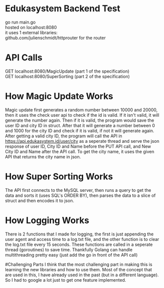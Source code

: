 # Edukasystem Backend Test
go run main.go <br>
hosted on localhost:8080 <br>
it uses 1 external libraries: <br>
github.com/julienschmidt/httprouter for the router


# API Calls
GET localhost:8080/MagicUpdate (part 1 of the specification) <br>
GET localhost:8080/SuperSorting (part 2 of the specification)


# How Magic Update Works
Magic update first generates a random number between 10000 and 20000, then it uses the check user api to check if the id is valid. If it isn't valid, it will generate the number again. Then if it is valid, the program would save the user ID and city ID in struct. After that it will generate a number between 0 and 1000 for the city ID and check if it is valid, if not it will generate again. After getting a valid city ID, the program will call the API in https://api.edukasystem.id/user/city as a seperate thread and serve the json response of user ID, City ID and Name before the PUT API call, and New City ID and Name after the API call. To get the city name, it uses the given API that returns the city name in json.

# How Super Sorting Works
The API first connects to the MySQL server, then runs a query to get the data and sorts it (uses SQL's ORDER BY), then parses the data to a slice of struct and then encodes it to json.

# How Logging Works
There is 2 functions that I made for logging, the first is just appending the user agent and access time to a log.txt file, and the other function is to clear the log.txt file every 15 seconds. These functions are called in a seperate thread (goroutines) to save time. Thankfully Golang can handle multithreading pretty easy (just add the go in front of the API call)

#Challenging Parts
I think that the most challenging part in making this is learning the new libraries and how to use them. Most of the concept that are used in this, I have already used in the past (but in a different language). So I had to google a lot just to get one feature implemented.